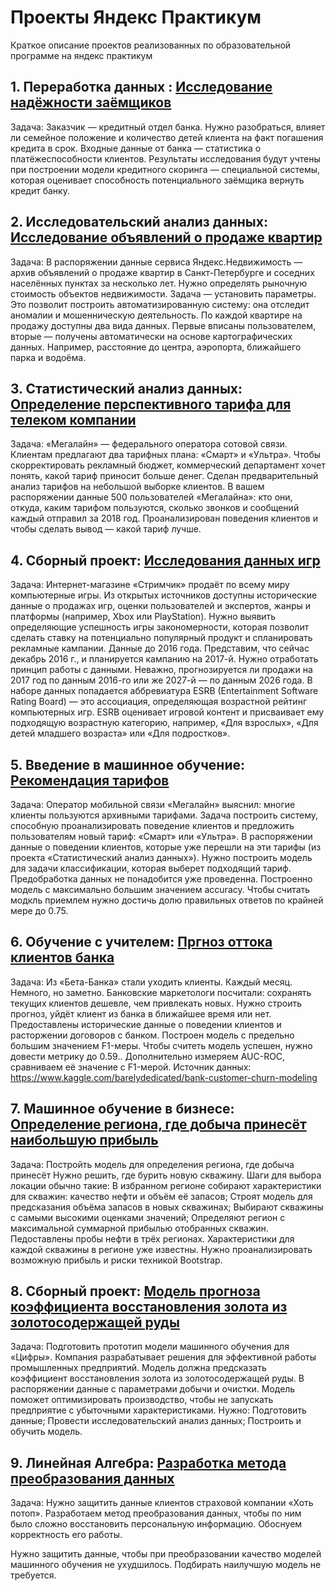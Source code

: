 # Проекты Яндекс Практикум 



Краткое описание проектов реализованных по  образовательной программе на яндекс практикум 

## 1. Переработка данных : [Исследование надёжности заёмщиков](https://nbviewer.jupyter.org/github/FranVV-Ecu/yandex_practicum/blob/master/01%20Предобработка%20данных/01%20Предобработка%20данных%20.ipynb) 

Задача: Заказчик — кредитный отдел банка. Нужно разобраться, влияет ли семейное положение и количество детей клиента на факт погашения кредита в срок. Входные данные от банка — статистика о платёжеспособности клиентов.
Результаты исследования будут учтены при построении модели кредитного скоринга — специальной системы, которая оценивает способность потенциального заёмщика вернуть кредит банку.

## 2. Исследовательский анализ данных: [Исследование объявлений о продаже квартир](https://nbviewer.jupyter.org/github/FranVV-Ecu/yandex_practicum/blob/master/02%20Исследовательский%20анализ%20данных/02%20Исследовательский%20анализ%20данных.ipynb)

Задача: В  распоряжении данные сервиса Яндекс.Недвижимость — архив объявлений о продаже квартир в Санкт-Петербурге и соседних населённых пунктах за несколько лет. Нужно определять рыночную стоимость объектов недвижимости. Задача — установить параметры. Это позволит построить автоматизированную систему: она отследит аномалии и мошенническую деятельность.
По каждой квартире на продажу доступны два вида данных. Первые вписаны пользователем, вторые — получены автоматически на основе картографических данных. Например, расстояние до центра, аэропорта, ближайшего парка и водоёма.

## 3. Статистический анализ данных: [Определение перспективного тарифа для телеком компании](https://nbviewer.jupyter.org/github/FranVV-Ecu/yandex_practicum/blob/master/03%20Статистический%20анализ%20данных/03%20Статистический%20анализ.ipynb)

Задача: «Мегалайн» — федерального оператора сотовой связи. Клиентам предлагают два тарифных плана: «Смарт» и «Ультра». Чтобы скорректировать рекламный бюджет, коммерческий департамент хочет понять, какой тариф приносит больше денег.
Сделан  предварительный анализ тарифов на небольшой выборке клиентов. В вашем распоряжении данные 500 пользователей «Мегалайна»: кто они, откуда, каким тарифом пользуются, сколько звонков и сообщений каждый отправил за 2018 год. Проанализирован поведения клиентов и чтобы сделать вывод — какой тариф лучше.

## 4.  Сборный проект: [Исследования данных игр](https://nbviewer.jupyter.org/github/FranVV-Ecu/yandex_practicum/blob/master/04%20Сборный%20проект%201/04%20Сборный%20проект%201.ipynb)

Задача: Интернет-магазине «Стримчик» продаёт по всему миру компьютерные игры. Из открытых источников доступны исторические данные о продажах игр, оценки пользователей и экспертов, жанры и платформы (например, Xbox или PlayStation). Нужно выявить определяющие успешность игры закономерности, которая  позволит сделать ставку на потенциально популярный продукт и спланировать рекламные кампании.
Данные до 2016 года. Представим, что сейчас декабрь 2016 г., и  планируется кампанию на 2017-й. Нужно отработать принцип работы с данными. Неважно, прогнозируется ли  продажи на 2017 год по данным 2016-го или же 2027-й — по данным 2026 года.
В наборе данных попадается аббревиатура ESRB (Entertainment Software Rating Board) — это ассоциация, определяющая возрастной рейтинг компьютерных игр. ESRB оценивает игровой контент и присваивает ему подходящую возрастную категорию, например, «Для взрослых», «Для детей младшего возраста» или «Для подростков».

## 5. Введение в машинное обучение: [Рекомендация тарифов](https://nbviewer.jupyter.org/github/FranVV-Ecu/yandex_practicum/blob/master/05%20Введение%20в%20машинное%20обучение/05%20Введение%20в%20машинное%20обучение.ipynb)

Задача: Оператор мобильной связи «Мегалайн» выяснил: многие клиенты пользуются архивными тарифами. Задача  построить систему, способную проанализировать поведение клиентов и предложить пользователям новый тариф: «Смарт» или «Ультра».
В  распоряжении данные о поведении клиентов, которые уже перешли на эти тарифы (из проекта  «Статистический анализ данных»). Нужно построить модель для задачи классификации, которая выберет подходящий тариф. Предобработка данных не понадобится уже проведенна.
Построенно  модель с максимально большим значением accuracy. Чтобы считать модкль приемлем нужно достичь долю правильных ответов по крайней мере до 0.75. 

## 6. Обучение с учителем: [Пргноз оттока клиентов банка](https://nbviewer.jupyter.org/github/FranVV-Ecu/yandex_practicum/blob/master/06%20Обучение%20с%20учителем/06%20Обучение%20с%20учителем.ipynb)

Задача: Из «Бета-Банка» стали уходить клиенты. Каждый месяц. Немного, но заметно. Банковские маркетологи посчитали: сохранять текущих клиентов дешевле, чем привлекать новых.
Нужно строить прогноз, уйдёт клиент из банка в ближайшее время или нет. Предоставлены исторические данные о поведении клиентов и расторжении договоров с банком.
Построен модель с предельно большим значением F1-меры. Чтобы считеть модель успешен, нужно довести метрику до 0.59..
Дополнительно измеряем AUC-ROC, сравниваем её значение с F1-мерой.
Источник данных: https://www.kaggle.com/barelydedicated/bank-customer-churn-modeling

## 7. Машинное обучение в бизнесе: [Определение региона, где добыча принесёт наибольшую прибыль ](https://nbviewer.jupyter.org/github/FranVV-Ecu/yandex_practicum/blob/master/07%20Машинное%20обучение%20в%20бизнесе/07%20Машинное%20обучение%20в%20бизнесе.ipynb)

Задача:  Постройть модель для определения региона, где добыча принесёт  Нужно решить, где бурить новую скважину.
Шаги для выбора локации обычно такие:
В избранном регионе собирают характеристики для скважин: качество нефти и объём её запасов;
Строят модель для предсказания объёма запасов в новых скважинах;
Выбирают скважины с самыми высокими оценками значений;
Определяют регион с максимальной суммарной прибылью отобранных скважин.
Педоставлены пробы нефти в трёх регионах. Характеристики для каждой скважины в регионе уже известны. Нужно проанализировать возможную прибыль и риски техникой Bootstrap.

## 8. Сборный проект: [Модель прогноза коэффициента восстановления золота из золотосодержащей руды](https://nbviewer.jupyter.org/github/FranVV-Ecu/yandex_practicum/blob/master/08%20Сборный%20проект%202/08%20Сборный%20проект%202.ipynb)

Задача: Подготовить прототип модели машинного обучения для «Цифры». Компания разрабатывает решения для эффективной работы промышленных предприятий.
Модель должна предсказать коэффициент восстановления золота из золотосодержащей руды. В  распоряжении данные с параметрами добычи и очистки.
Модель поможет оптимизировать производство, чтобы не запускать предприятие с убыточными характеристиками.
Нужно:
Подготовить данные;
Провести исследовательский анализ данных;
Построить и обучить модель.

## 9. Линейная Алгебра: [Разработка метода преобразования данных](https://nbviewer.jupyter.org/github/FranVV-Ecu/yandex_practicum/blob/master/09%20Линейная%20Алгебра/09%20Линейная%20алгебра.ipynb)

Задача: Нужно защитить данные клиентов страховой компании «Хоть потоп». Разработаем метод преобразования данных, чтобы по ним было сложно восстановить персональную информацию. Обоснуем корректность его работы.

Нужно защитить данные, чтобы при преобразовании качество моделей машинного обучения не ухудшилось. Подбирать наилучшую модель не требуется.
